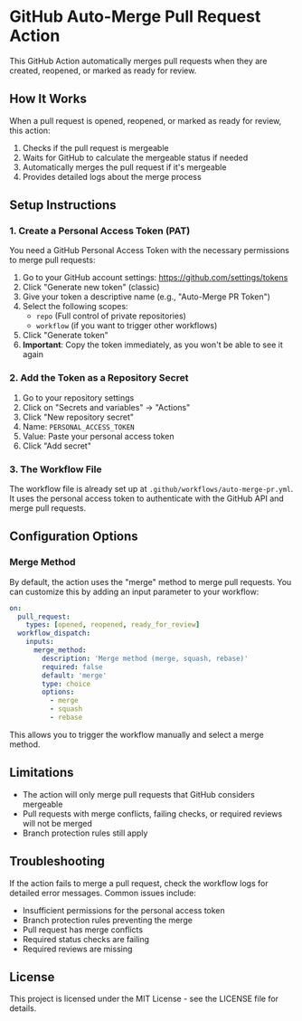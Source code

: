 # GitHub Auto-Merge Pull Request Action

This GitHub Action automatically merges pull requests when they are created, reopened, or marked as ready for review.

## How It Works

When a pull request is opened, reopened, or marked as ready for review, this action:

1. Checks if the pull request is mergeable
2. Waits for GitHub to calculate the mergeable status if needed
3. Automatically merges the pull request if it's mergeable
4. Provides detailed logs about the merge process

## Setup Instructions

### 1. Create a Personal Access Token (PAT)

You need a GitHub Personal Access Token with the necessary permissions to merge pull requests:

1. Go to your GitHub account settings: <https://github.com/settings/tokens>
2. Click "Generate new token" (classic)
3. Give your token a descriptive name (e.g., "Auto-Merge PR Token")
4. Select the following scopes:
   - `repo` (Full control of private repositories)
   - `workflow` (if you want to trigger other workflows)
5. Click "Generate token"
6. **Important**: Copy the token immediately, as you won't be able to see it again

### 2. Add the Token as a Repository Secret

1. Go to your repository settings
2. Click on "Secrets and variables" → "Actions"
3. Click "New repository secret"
4. Name: `PERSONAL_ACCESS_TOKEN`
5. Value: Paste your personal access token
6. Click "Add secret"

### 3. The Workflow File

The workflow file is already set up at `.github/workflows/auto-merge-pr.yml`. It uses the personal access token to authenticate with the GitHub API and merge pull requests.

## Configuration Options

### Merge Method

By default, the action uses the "merge" method to merge pull requests. You can customize this by adding an input parameter to your workflow:

```yaml
on:
  pull_request:
    types: [opened, reopened, ready_for_review]
  workflow_dispatch:
    inputs:
      merge_method:
        description: 'Merge method (merge, squash, rebase)'
        required: false
        default: 'merge'
        type: choice
        options:
          - merge
          - squash
          - rebase
```

This allows you to trigger the workflow manually and select a merge method.

## Limitations

- The action will only merge pull requests that GitHub considers mergeable
- Pull requests with merge conflicts, failing checks, or required reviews will not be merged
- Branch protection rules still apply

## Troubleshooting

If the action fails to merge a pull request, check the workflow logs for detailed error messages. Common issues include:

- Insufficient permissions for the personal access token
- Branch protection rules preventing the merge
- Pull request has merge conflicts
- Required status checks are failing
- Required reviews are missing

## License

This project is licensed under the MIT License - see the LICENSE file for details.
